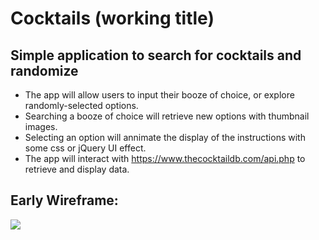 # Cocktails (working title)

## Simple application to search for cocktails and randomize

* The app will allow users to input their booze of choice, or explore randomly-selected options.
* Searching a booze of choice will retrieve new options with thumbnail images.
* Selecting an option will annimate the display of the instructions with some css or jQuery UI effect.
* The app will interact with https://www.thecocktaildb.com/api.php to retrieve and display data.

## Early Wireframe:

![](https://imgur.com/PgKvRdk)
